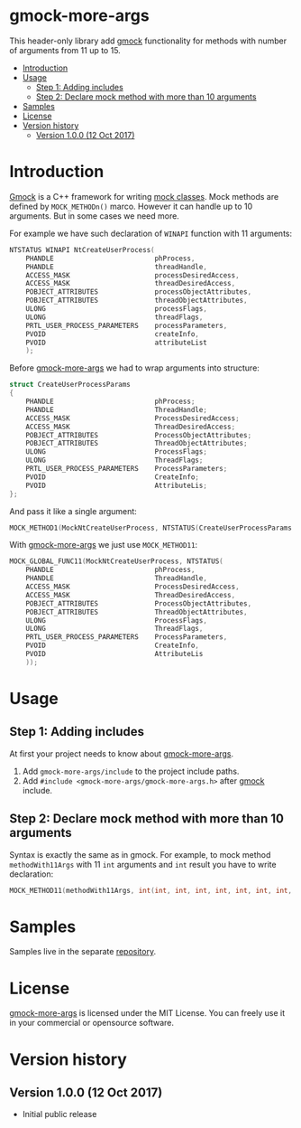 # gmock-more-args
This header-only library add [gmock](https://github.com/google/googletest/blob/master/googlemock) functionality for methods with number of arguments from 11 up to 15.

- [Introduction](#introduction)
- [Usage](#usage)
  - [Step 1: Adding includes](#step-1-adding-includes)
  - [Step 2: Declare mock method with more than 10 arguments](#step-2-declare-mock-method-with-more-than-10-arguments)
- [Samples](#samples)
- [License](#license)
- [Version history](#version-history)
  - [Version 1.0.0 (12 Oct 2017)](#version-100-12-oct-2017)

# Introduction

[Gmock](https://github.com/google/googletest/blob/master/googlemock) is a C++ framework for writing [mock classes](https://en.wikipedia.org/wiki/Mock_object). Mock methods are defined by `MOCK_METHODn()` marco. However it can handle up to 10 arguments. But in some cases we need more.

For example we have such declaration of `WINAPI` function with 11 arguments:
```cpp
NTSTATUS WINAPI NtCreateUserProcess(
    PHANDLE                         phProcess,
    PHANDLE                         threadHandle,
    ACCESS_MASK                     processDesiredAccess,
    ACCESS_MASK                     threadDesiredAccess,
    POBJECT_ATTRIBUTES              processObjectAttributes,
    POBJECT_ATTRIBUTES              threadObjectAttributes,
    ULONG                           processFlags,
    ULONG                           threadFlags,
    PRTL_USER_PROCESS_PARAMETERS    processParameters,
    PVOID                           createInfo,
    PVOID                           attributeList
    );
```
Before [gmock-more-args](https://github.com/apriorit/gmock-more-args) we had to wrap arguments into structure:
```cpp
struct CreateUserProcessParams
{
    PHANDLE                         phProcess;
    PHANDLE                         ThreadHandle;
    ACCESS_MASK                     ProcessDesiredAccess;
    ACCESS_MASK                     ThreadDesiredAccess;
    POBJECT_ATTRIBUTES              ProcessObjectAttributes;
    POBJECT_ATTRIBUTES              ThreadObjectAttributes;
    ULONG                           ProcessFlags;
    ULONG                           ThreadFlags;
    PRTL_USER_PROCESS_PARAMETERS    ProcessParameters;
    PVOID                           CreateInfo;
    PVOID                           AttributeLis;
};
```
And pass it like a single argument:
```cpp
MOCK_METHOD1(MockNtCreateUserProcess, NTSTATUS(CreateUserProcessParams params));
```
With [gmock-more-args](https://github.com/apriorit/gmock-more-args) we just use `MOCK_METHOD11`:
```cpp
MOCK_GLOBAL_FUNC11(MockNtCreateUserProcess, NTSTATUS(
    PHANDLE                         phProcess,
    PHANDLE                         ThreadHandle,
    ACCESS_MASK                     ProcessDesiredAccess,
    ACCESS_MASK                     ThreadDesiredAccess,
    POBJECT_ATTRIBUTES              ProcessObjectAttributes,
    POBJECT_ATTRIBUTES              ThreadObjectAttributes,
    ULONG                           ProcessFlags,
    ULONG                           ThreadFlags,
    PRTL_USER_PROCESS_PARAMETERS    ProcessParameters,
    PVOID                           CreateInfo,
    PVOID                           AttributeLis
    ));
```
# Usage

## Step 1: Adding includes
At first your project needs to know about [gmock-more-args](https://github.com/apriorit/gmock-more-args).

1. Add `gmock-more-args/include` to the project include paths.
2. Add `#include <gmock-more-args/gmock-more-args.h>` after [gmock](https://github.com/google/googletest/blob/master/googlemock) include.

## Step 2: Declare mock method with more than 10 arguments
Syntax is exactly the same as in gmock. For example, to mock method `methodWith11Args` with 11  `int` arguments and `int` result you have to write declaration: 
```cpp
MOCK_METHOD11(methodWith11Args, int(int, int, int, int, int, int, int, int, int,  int, int));
```

# Samples
Samples live in the separate [repository](https://github.com/apriorit/gmock-more-args-sample).

# License
[gmock-more-args](https://github.com/apriorit/gmock-more-args) is licensed under the MIT License. You can freely use it in your commercial or opensource software.

# Version history

## Version 1.0.0 (12 Oct 2017)
- Initial public release
